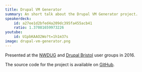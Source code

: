 ```yaml
---
title: Drupal VM Generator
summary: An short talk about the Drupal VM Generator project.
speakerdeck:
    id: a27ee1d2bfed4a209dc395fa455acb41
    ratio: 1.37081659973226
youtube:
    id: U1pbKAAO2Wo?t=1h1m37s
image: drupal-vm-generator.png
---
```

Presented at the [NWDUG][1] and [Drupal Bristol][2] user groups in 2016.

The source code for the project is available on [GitHub][0].

[0]: https://github.com/opdavies/drupal-vm-generator
[1]: http://nwdrupal.org.uk
[2]: https://www.drupalbristol.org.uk
